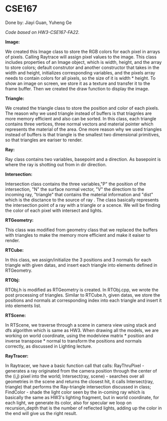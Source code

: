 # CSE167
Done by: Jiayi Guan, Yuheng Ge


*Code based on HW3-CSE167-FA22.*

**Image:**

We created this Image class to store the RGB colors for each pixel in arrays of pixels. Calling Raytrace will assign pixel values to the image. This class includes properties of an Image object, which is width, height, and the array to store colors; default construtor and another constructor that takes in the width and height, initializes corresponding variables, and the pixels array needs to contain colors for all pixels, so the size of it is width * height. To show an image on screen, we store it as a texture and transfer it to the frame buffer. Then we created the draw function to display the image.

**Triangle:**

We created the triangle class to store the position and color of each pixels. The reason why we used triangle instead of buffers is that triagnles are more memory efficient and also can be sorted. In this class, each triangle contains three vertices, three normal vectors and material pointer which represents the material of the area. One more reason why we used triangles instead of buffers is that triangle is the smallest two dimensional primitives, so that triangles are eariser to render.

**Ray:**

Ray class contains two variables, basepoint and a direction. As basepoint is where the ray is shotting out from in dir direction.

**Intersection:**

Intersection class contains the three variables,"P" the position of the intersection, "N" the surface normal vector, "V" the directiom to the incoming ray, "triangle" that contains the material information and "dist" which is the disctance to the source of ray . The class basically represents the intersection point of a ray with a triangle or a scence. We will be finding the color of each pixel with intersect and lights.

**RTGeometry:**

This class was modified from geometry class that we replaced the buffers with triangles to make the memory more efficient and make it eaiser to render.

**RTCube:**

In this class, we assign/initialize the 3 positions and 3 normals for each triangle with given datas, and insert each triangle into elements defined in RTGeometry.

**RTObj:**

RTObj.h is modified as RTGeometry is created.
In RTObj.cpp, we wrote the post processing of triangles. Similar to RTCube.h, given datas, we store the positions and normals at corresponding index into each triangle and insert it into elements list.

**RTScene:**

In RTScene, we traverse through a scene in camera view using stack and dfs algorithm which is same as HW3. When drawing all the models, we are working on world coordinate, using the modelview matrix * position and inverse transpose * normal to transform the positions and normals correctly, as discussed in Lighting lecture.

**RayTracer:**

In Raytracer, we have a basic function call that calls: RayThruPixel - generates a ray originated from the camera position through the center of the (i,j) pixel into the world; Intersect(ray, scene) - searches over all geometries in the scene and returns the closest hit, it calls Intersect(ray, triangle) that performs the Ray-triangle intersection discussed in class; FindColor - shade the light color seen by the in-coming ray which is basically the same as HW3's lighting fragment, but in world coordinate, for each light, we generate its color, also for specular we loop on recursion_depth that is the number of reflected lights, adding up the color in the end will give us the right result.
